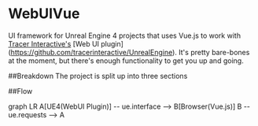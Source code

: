 # WebUIVue
UI framework for Unreal Engine 4 projects that uses Vue.js to work with [Tracer Interactive's](https://tracerinteractive.com) [Web UI plugin] (https://github.com/tracerinteractive/UnrealEngine).  It's pretty bare-bones at the moment, but there's enough functionality to get you up and going.

##Breakdown
The project is split up into three sections

##Flow

graph LR
A[UE4(WebUI Plugin)] -- ue.interface --> B[Browser(Vue.js)]
B -- ue.requests --> A